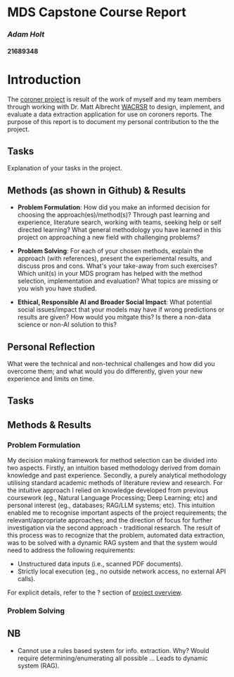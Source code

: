 
# MDS Capstone Course Report

### _Adam Holt_  
#### 21689348


# Introduction

The [coroner project](https://github.com/AdamUWA/coroner) is result of the work of myself and my team members through working with Dr. Matt Albrecht [WACRSR](https://www.uwa.edu.au/projects/centre-for-road-safety-research/wacrsr-site-link) to design, implement, and evaluate a data extraction application for use on coroners reports. The purpose of this report is to document my personal contribution to the the project.

## Tasks 

Explanation of your tasks in the project.

## Methods (as shown in Github) & Results

- **Problem Formulation**: How did you make an informed decision for choosing the approach(es)/method(s)? Through past learning and experience, literature search, working with teams, seeking help or self directed learning? What general methodology you have learned in this project on approaching a new field with challenging problems?
 
- **Problem Solving**: For each of your chosen methods, explain the approach (with references), present the experiemental results, and discuss pros and cons. What's your take-away from such exercises? Which unit(s) in your MDS program has helped with the method selection, implementation and evaluation? What topics are missing or you wish you have studied. 

- **Ethical, Responsible AI and Broader Social Impact**: What potential social issues/impact that your models may have if wrong predictions or results are given? How would you mitgate this? Is there a non-data science or non-AI solution to this? 

## Personal Reflection

What were the technical and non-technical challenges and how did you overcome them; and what would you do differently, given your new experience and limits on time.



## Tasks

## Methods & Results

### Problem Formulation

My decision making framework for method selection can be divided into two aspects. Firstly, an intuition based methodology derived from domain knowledge and past experience. Secondly, a purely analytical methodology utilising standard academic methods of literature review and research. For the intuitive approach I relied on knowledge developed from previous coursework (eg., Natural Language Processing; Deep Learning; etc) and personal interest (eg., databases; RAG/LLM systems; etc). This intuition enabled me to recognise important aspects of the project requirements; the relevant/appropriate approaches; and the direction of focus for further investigation via the second approach - traditional research. The result of this process was to recognize that the problem, automated data extraction, was to be solved with a dynamic RAG system and that the system would need to address the following requirements:

- Unstructured data inputs (i.e., scanned PDF documents).
- Strictly local execution (eg., no outside network access, no external API calls).

For explicit details, refer to the ? section of [project overview](LINK).

### Problem Solving













## NB

- Cannot use a rules based system for info. extraction. Why? Would require determining/enumerating all possible ... Leads to dynamic system (RAG).




































